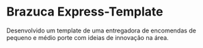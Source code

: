 # Brazuca Express-Template

Desenvolvido um template de uma entregadora de encomendas de pequeno e médio porte com ideias de innovação na área.
